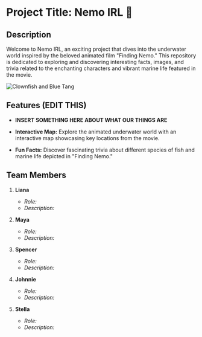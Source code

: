# Project Title: Nemo IRL 🐠

## Description

Welcome to Nemo IRL, an exciting project that dives into the underwater world inspired by the beloved animated film "Finding Nemo." This repository is dedicated to exploring and discovering interesting facts, images, and trivia related to the enchanting characters and vibrant marine life featured in the movie.

![Clownfish and Blue Tang](https://link-to-your-image-hosting-service/clownfish_blue_tang.jpg)

## Features (EDIT THIS)

- **INSERT SOMETHING HERE ABOUT WHAT OUR THINGS ARE**

- **Interactive Map:** Explore the animated underwater world with an interactive map showcasing key locations from the movie. 

- **Fun Facts:** Discover fascinating trivia about different species of fish and marine life depicted in "Finding Nemo."

## Team Members

1. **Liana**
   - *Role:* 
   - *Description:* 

2. **Maya**
   - *Role:* 
   - *Description:* 

3. **Spencer**
   - *Role:* 
   - *Description:*

4. **Johnnie**
   - *Role:*
   - *Description:*  

5. **Stella**
   - *Role:* 
   - *Description:*


